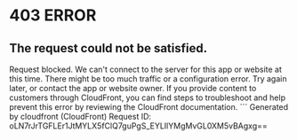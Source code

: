 # 403 ERROR

## The request could not be satisfied.

Request blocked. We can't connect to the server for this app or website at this time. There might be too much traffic or a configuration error. Try again later, or contact the app or website owner. If you provide content to customers through CloudFront, you can find steps to troubleshoot and help prevent this error by reviewing the CloudFront documentation. ```
Generated by cloudfront (CloudFront)
Request ID: oLN7rJrTGFLEr1JtMYLX5fClQ7guPgS_EYLIlYMgMvGL0XM5vBAgxg==

```

